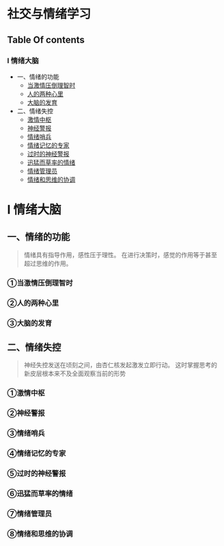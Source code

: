 # 社交与情绪学习

## Table Of contents
### Ⅰ 情绪大脑
+ 一、情绪的功能
    + [当激情压倒理智时](#①当激情压倒理智时)
    + [人的两种心里](#②人的两种心里)
    + [大脑的发育](#③大脑的发育)
+ 二、情绪失控
    + [激情中枢](#①激情中枢)
    + [神经警报](#②神经警报)
    + [情绪哨兵](#③情绪哨兵)
    + [情绪记忆的专家](#④情绪记忆的专家)
    + [过时的神经警报](#⑤过时的神经警报)
    + [迅猛而草率的情绪](#⑥迅猛而草率的情绪)
    + [情绪管理员](#⑦情绪管理员)
    + [情绪和思维的协调](#⑧情绪和思维的协调)


# Ⅰ 情绪大脑
## 一、情绪的功能
> 情绪具有指导作用，感性压于理性。
> 在进行决策时，感觉的作用等于甚至超过思维的作用。

### ①当激情压倒理智时


### ②人的两种心里

### ③大脑的发育

## 二、情绪失控
> 神经失控发送在顷刻之间，由杏仁核发起激发立即行动。
> 这时掌握思考的新皮层根本来不及全面观察当前的形势
### ①激情中枢
### ②神经警报
### ③情绪哨兵
### ④情绪记忆的专家
### ⑤过时的神经警报
### ⑥迅猛而草率的情绪
### ⑦情绪管理员
### ⑧情绪和思维的协调